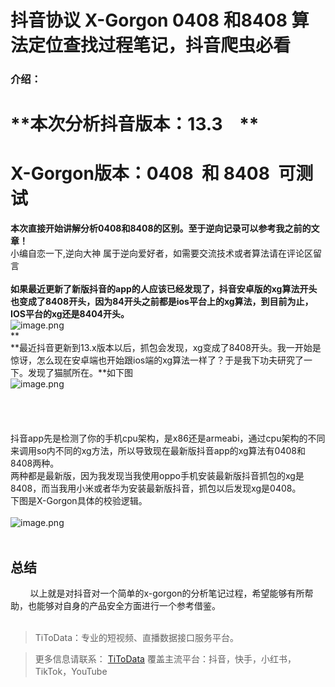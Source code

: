 # 抖音协议 X-Gorgon 0408 和8408 算法定位查找过程笔记，抖音爬虫必看


### **介绍：**

# **本次分析抖音版本：13.3    **

# **X-Gorgon版本：0408  和 8408  可测试**
**本次直接开始讲解分析0408和8408的区别。至于逆向记录可以参考我之前的文章！**<br>小编自恋一下,逆向大神 属于逆向爱好者，如需要交流技术或者算法请在评论区留言<br>
<br>**如果最近更新了新版抖音的app的人应该已经发现了，抖音安卓版的xg算法开头也变成了8408开头，因为84开头之前都是ios平台上的xg算法，到目前为止，IOS平台的xg还是8404开头。**<br>![image.png](https://cdn.nlark.com/yuque/0/2020/png/97322/1607476459483-4c47b95b-46ce-4cbe-9b2d-1ac5fbcbb018.png#align=left&display=inline&height=149&margin=%5Bobject%20Object%5D&name=image.png&originHeight=298&originWidth=1229&size=53126&status=done&style=none&width=614.5)<br>**<br>**最近抖音更新到13.x版本以后，抓包会发现，xg变成了8408开头。我一开始是惊讶，怎么现在安卓端也开始跟ios端的xg算法一样了？于是我下功夫研究了一下。发现了猫腻所在。**如下图<br>![image.png](https://cdn.nlark.com/yuque/0/2020/png/97322/1607476471756-94bb9949-b021-4853-8323-625bb81d533a.png#align=left&display=inline&height=302&margin=%5Bobject%20Object%5D&name=image.png&originHeight=603&originWidth=841&size=45866&status=done&style=none&width=420.5)<br> <br> <br> <br> <br>抖音app先是检测了你的手机cpu架构，是x86还是armeabi，通过cpu架构的不同来调用so内不同的xg方法，所以导致现在最新版抖音app的xg算法有0408和8408两种。<br>两种都是最新版，因为我发现当我使用oppo手机安装最新版抖音抓包的xg是8408，而当我用小米或者华为安装最新版抖音，抓包以后发现xg是0408。<br>下图是X-Gorgon具体的校验逻辑。<br>
<br>![image.png](https://cdn.nlark.com/yuque/0/2020/png/97322/1607476488273-70666e0d-e3a4-4264-a1e1-695a99b9d290.png#align=left&display=inline&height=464&margin=%5Bobject%20Object%5D&name=image.png&originHeight=928&originWidth=1331&size=100281&status=done&style=none&width=665.5)<br> 

## 总结
        以上就是对抖音对一个简单的x-gorgon的分析笔记过程，希望能够有所帮助，也能够对自身的产品安全方面进行一个参考借鉴。<br>
<br>

> TiToData：专业的短视频、直播数据接口服务平台。

> 更多信息请联系： [TiToData](https://www.titodata.com?from=douyinarticle)
> 覆盖主流平台：抖音，快手，小红书，TikTok，YouTube

